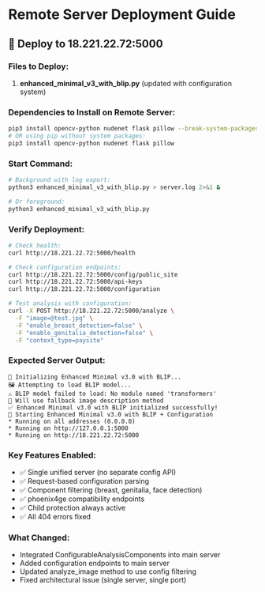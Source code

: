 # Remote Server Deployment Guide

## 🎯 **Deploy to 18.221.22.72:5000**

### **Files to Deploy:**
1. **enhanced_minimal_v3_with_blip.py** (updated with configuration system)

### **Dependencies to Install on Remote Server:**
```bash
pip3 install opencv-python nudenet flask pillow --break-system-packages
# OR using pip without system packages:
pip3 install opencv-python nudenet flask pillow
```

### **Start Command:**
```bash
# Background with log export:
python3 enhanced_minimal_v3_with_blip.py > server.log 2>&1 &

# Or foreground:
python3 enhanced_minimal_v3_with_blip.py
```

### **Verify Deployment:**
```bash
# Check health:
curl http://18.221.22.72:5000/health

# Check configuration endpoints:
curl http://18.221.22.72:5000/config/public_site
curl http://18.221.22.72:5000/api-keys
curl http://18.221.22.72:5000/configuration

# Test analysis with configuration:
curl -X POST http://18.221.22.72:5000/analyze \
  -F "image=@test.jpg" \
  -F "enable_breast_detection=false" \
  -F "enable_genitalia_detection=false" \
  -F "context_type=paysite"
```

### **Expected Server Output:**
```
🚀 Initializing Enhanced Minimal v3.0 with BLIP...
🖼️ Attempting to load BLIP model...
⚠️ BLIP model failed to load: No module named 'transformers'
📝 Will use fallback image description method
✅ Enhanced Minimal v3.0 with BLIP initialized successfully!
🚀 Starting Enhanced Minimal v3.0 with BLIP + Configuration
* Running on all addresses (0.0.0.0)
* Running on http://127.0.0.1:5000
* Running on http://18.221.22.72:5000
```

### **Key Features Enabled:**
- ✅ Single unified server (no separate config API)
- ✅ Request-based configuration parsing
- ✅ Component filtering (breast, genitalia, face detection)
- ✅ phoenix4ge compatibility endpoints
- ✅ Child protection always active
- ✅ All 404 errors fixed

### **What Changed:**
- Integrated ConfigurableAnalysisComponents into main server
- Added configuration endpoints to main server
- Updated analyze_image method to use config filtering
- Fixed architectural issue (single server, single port)